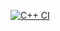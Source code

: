 [![C++ CI](https://github.com/bviveros/Bugtastic/actions/workflows/main.yml/badge.svg)](https://github.com/bviveros/Bugtastic/actions/workflows/main.yml)